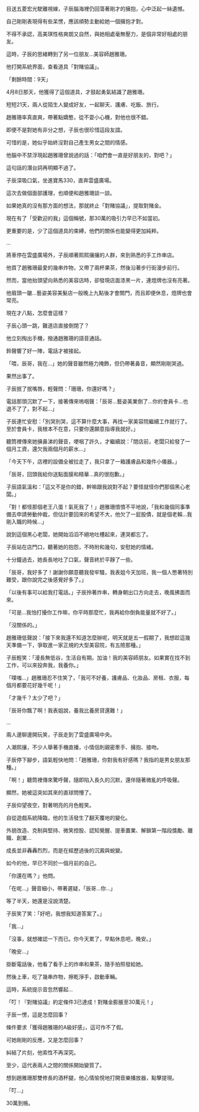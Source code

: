 目送五菱宏光駛離視線，子辰腦海裡仍回蕩著剛才的擁抱，心中泛起一絲遺憾。  

自己剛剛表現得有些呆愣，應該順勢主動給她一個擁抱才對。  

不得不承認，高美琪性格爽朗又自然，與她相處毫無壓力，是個非常好相處的朋友。  

這時，子辰的思緒轉到了另一位朋友...美容師趙雅珊。  

他打開系統界面，查看道具「對賭協議」。  

「剩餘時間：9天」  

4月8日那天，他獲得了這個道具，才鼓起勇氣結識了趙雅珊。  

短短21天，兩人從陌生人變成好友，一起聊天、護膚、吃飯、旅行。  

趙雅珊率真直爽，帶著點嬌憨，從不耍小心機，對他也很不錯。  

即便不是對她有非分之想，子辰也很珍惜這段友誼。  

可惜的是，她似乎始終沒對自己產生男女之間的情感。  

他腦中不禁浮現起趙雅珊曾說過的話：「咱們會一直是好朋友的，對吧？」  

這句話的潛台詞再明顯不過了。  

子辰深吸口氣，坐進寶馬330，直奔雲盛廣場。  

這次去做個面部護理，也順便和趙雅珊談一談。  

如果她真的沒有那方面的想法，那就終止「對賭協議」，提取對賭金。  

現在有了「受歡迎的我」這個稱號，那30萬的吸引力早已不如當初。  

更重要的是，少了這個道具的束縛，他們的關係也能變得更加純粹。  

...  

將車停在雲盛廣場外，子辰順著熙熙攘攘的人群，來到熟悉的手工炸串店。  

他買了趙雅珊最愛的幾串炸物，又帶了兩杯果茶，然後沿著步行街漫步前行。  

然而，當他抬頭望向熟悉的美容店時，卻發現店面漆黑一片，連燈牌也沒有亮著。  

他眉頭一皺...藝姿美容美髮店一般晚上九點後才會關門，而且即便休息，燈牌也會常亮。  

現在才八點，怎麼會這樣？  

子辰心頭一跳，難道店直接倒閉了？  

他立刻掏出手機，撥通趙雅珊的語音通話。  

鈴聲響了好一陣，電話才被接起。  

「喂，辰哥，我在...」她的聲音雖然極力掩飾，但仍帶著鼻音，顯然剛剛哭過。  

果然出事了。  

子辰抿了抿嘴唇，輕聲問：「珊珊，你還好嗎？」  

電話那頭沉默了一下，接著傳來嗚咽聲：「辰哥...藝姿美業倒了...你的會員卡...也退不了了，對不起...」  

子辰連忙安慰：「別哭別哭，這不算什麼大事，再找一家美容院繼續工作就行了。至於會員卡，我根本不在意，只要你還願意指導我就好。」  

聽筒裡傳來她擤鼻涕的聲音，哽咽了許久，才繼續說：「閉店前，老闆只給發了一個月工資，還欠我兩個月的薪水...」  

「今天下午，店裡的設備全被拉走了，我只拿了一箱護膚品和幾件小儀器。」  

「辰哥，回頭我給你送點面膜和精華...真的很抱歉。」  

子辰語氣溫和：「這又不是你的錯，幹嘛跟我說對不起？要怪就怪你們那個黑心老闆。」  

「對！都怪那個老王八蛋！氣死我了！」趙雅珊憤憤不平地說，「我和幾個同事準備去申請勞動仲裁，但估計要回來的希望不大，他欠了一屁股債，就是個老賴...我剛入職的時候...」  

說到這個黑心老闆，她開始滔滔不絕地吐槽起來，連哭都忘了。  

子辰站在店門口，聽著她的抱怨，不時附和幾句，安慰她的情緒。  

十分鐘過去，她長長地吐了口氣，聲音終於平靜了一些。  

「辰哥，我好多了！謝謝你願意聽我發牢騷，我表姐今天加班，我一個人憋著特別難受，跟你說完之後感覺好多了。」  

「以後有事可以給我打電話。」子辰拎著炸串，轉身朝出口方向走去，晚風拂面而來。  

「可是...我怕打擾你工作嘛，你平時那麼忙，我再給你倒負能量就不好了。」  

「沒關係的。」  

趙雅珊低聲說：「接下來我還不知道怎麼辦呢，明天就是五一假期了，我想趁這幾天準備一下，爭取進一家正規的大型美容院，有五險那種。」  

子辰輕笑：「漫長無低谷，生活自有期。加油！我的美容師朋友。如果實在找不到工作，可以來投奔我，我養你。」  

「噗嗤...」趙雅珊忍不住笑了，「我可不好養，護膚品、化妝品、房租、衣服，每個月都要花好幾千呢！」  

「才幾千？太少了吧？」  

「辰哥你飄了啊！我表姐說，養我比養房貸還難！」  

...  

兩人邊聊邊開玩笑，子辰走到了雲盛廣場中央。  

人潮熙攘，不少人舉著手機直播，小情侶則親密牽手、擁抱、接吻。  

子辰停下腳步，語氣輕快地問：「趙雅珊，你對我有好感嗎？我指的是男女朋友那種。」  

「啊！」聽筒裡傳來驚呼聲，隨即陷入長久的沉默，還伴隨著微亂的呼吸聲。  

顯然，她被這突如其來的直球問懵了。  

子辰仰望夜空，對著明亮的月色輕笑。  

自從遊戲系統降臨，他的生活發生了翻天覆地的變化。  

外貌改造、克制與堅持、微笑控股、認知覺醒、提車置業、解鎖第一階段獎勵、離職、創業...  

成長並非轟轟烈烈，而是在經歷過後的沉澱與蛻變。  

如今的他，早已不同於一個月前的自己。  

「你還在嗎？」他問。  

「在呢...」聲音細小，帶著遲疑，「辰哥...你...」  

等了半天，她還是沒說清楚。  

子辰笑了笑：「好吧，我想我知道答案了。」  

「我...」  

「沒事，就想確認一下而已。你今天累了，早點休息吧，晚安。」  

「晚安...」  

掛斷電話後，他看了看手上的炸串和果茶，隨手拍照發給她。  

然後上車，吃了幾串炸物，擦乾淨手，啟動車輛。  

這時，系統提示音忽然響起...  

「叮！『對賭協議』約定條件3已達成！對賭金膨脹至30萬元！」  

子辰一愣，這是怎麼回事？  

條件要求「獲得趙雅珊的A級好感」，這可作不了假。  

可她剛剛的反應，又是怎麼回事？  

糾結了片刻，他索性不再深究。  

至少，這代表兩人之間的關係開始變質了。  

想到趙雅珊那雙修長的酒杯腿，他心情愉悅地打開音樂播放器，點擊提現。  

「叮...」  

30萬到帳。
